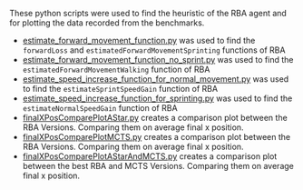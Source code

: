 These python scripts were used to find the heuristic of the RBA agent and for plotting the data recorded from the
benchmarks.

- [estimate_forward_movement_function.py](estimate_forward_movement_function.py) was used to find the `forwardLoss` and  `estimatedForwardMovementSprinting` functions of RBA
- [estimate_forward_movement_function_no_sprint.py](estimate_forward_movement_function_no_sprint.py) was used to find the `estimatedForwardMovementWalking` function of RBA
- [estimate_speed_increase_function_for_normal_movement.py](estimate_speed_increase_function_for_normal_movement.py) was used to find the `estimateSprintSpeedGain` function of RBA
- [estimate_speed_increase_function_for_sprinting.py](estimate_speed_increase_function_for_sprinting.py) was used to find the `estimateNormalSpeedGain` function of RBA
- [finalXPosComparePlotAStar.py](finalXPosComparePlotAStar.py) creates a comparison plot between the RBA Versions. Comparing them on average final x position.
- [finalXPosComparePlotMCTS.py](finalXPosComparePlotMCTS.py) creates a comparison plot between the RBA Versions. Comparing them on average final x position.
- [finalXPosComparePlotAStarAndMCTS.py](finalXPosComparePlotAStarAndMCTS.py) creates a comparison plot between the best RBA and MCTS Versions. Comparing them on average final x position.